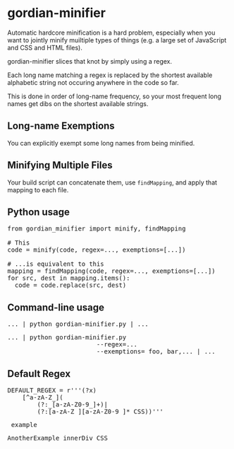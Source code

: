 
# gordian-minifier

Automatic hardcore minification is a hard problem, especially when you want to jointly minify muiltiple types of things (e.g. a large set of JavaScript and CSS and HTML files).

gordian-minifier slices that knot by simply using a regex.

Each long name matching a regex is replaced by the shortest available alphabetic string not occuring anywhere in the code so far.

This is done in order of long-name frequency, so your most frequent long names get dibs on the shortest available strings.

## Long-name Exemptions
You can explicitly exempt some long names from being minified.

## Minifying Multiple Files
Your build script can concatenate them, use <code>findMapping</code>, and apply that mapping to each file.


## Python usage

<pre>
from gordian_minifier import minify, findMapping

# This
code = minify(code, regex=..., exemptions=[...])

# ...is equivalent to this
mapping = findMapping(code, regex=..., exemptions=[...])
for src, dest in mapping.items():
  code = code.replace(src, dest)
</pre>

## Command-line usage

<pre>... | python gordian-minifier.py | ...</pre>

<pre>... | python gordian-minifier.py
                        --regex=...
                        --exemptions=_foo,_bar,... | ...</pre>

## Default Regex

<pre>DEFAULT_REGEX = r'''(?x)
    [^a-zA-Z_](
        (?:_[a-zA-Z0-9_]+)|
        (?:[a-zA-Z_][a-zA-Z0-9_]*_CSS))'''</pre>

<pre>_example</pre>
<pre>AnotherExample_innerDiv_CSS</pre>